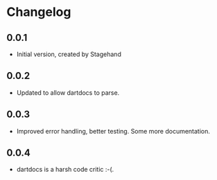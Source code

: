 # Changelog

## 0.0.1

- Initial version, created by Stagehand

## 0.0.2

- Updated to allow dartdocs to parse.

## 0.0.3

- Improved error handling, better testing. Some more documentation.

## 0.0.4

- dartdocs is a harsh code critic :-(.
